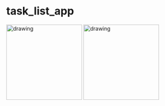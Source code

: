# task_list_app

<img src="https://user-images.githubusercontent.com/72132377/202814871-14cfb110-9827-468c-8706-0f127539ea45.jpg" alt="drawing" style="width:200px;"/> <img src="https://user-images.githubusercontent.com/72132377/204580868-b2223c69-df6e-4eab-98d1-b0339e8f6635.gif" alt="drawing" style="width:200px;"/>




